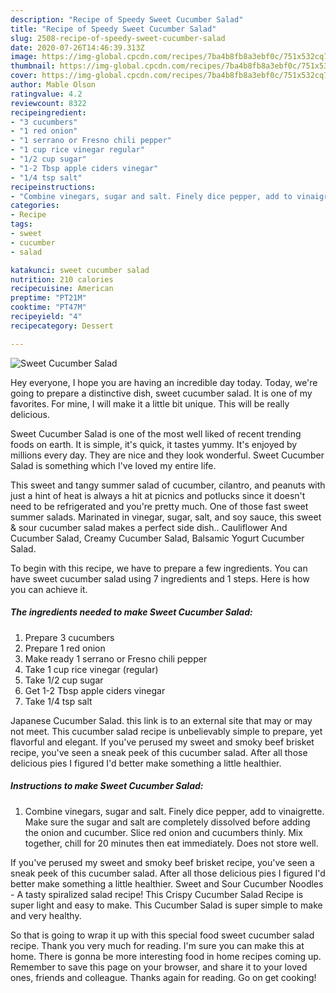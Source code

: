 ```yaml
---
description: "Recipe of Speedy Sweet Cucumber Salad"
title: "Recipe of Speedy Sweet Cucumber Salad"
slug: 2508-recipe-of-speedy-sweet-cucumber-salad
date: 2020-07-26T14:46:39.313Z
image: https://img-global.cpcdn.com/recipes/7ba4b8fb8a3ebf0c/751x532cq70/sweet-cucumber-salad-recipe-main-photo.jpg
thumbnail: https://img-global.cpcdn.com/recipes/7ba4b8fb8a3ebf0c/751x532cq70/sweet-cucumber-salad-recipe-main-photo.jpg
cover: https://img-global.cpcdn.com/recipes/7ba4b8fb8a3ebf0c/751x532cq70/sweet-cucumber-salad-recipe-main-photo.jpg
author: Mable Olson
ratingvalue: 4.2
reviewcount: 8322
recipeingredient:
- "3 cucumbers"
- "1 red onion"
- "1 serrano or Fresno chili pepper"
- "1 cup rice vinegar regular"
- "1/2 cup sugar"
- "1-2 Tbsp apple ciders vinegar"
- "1/4 tsp salt"
recipeinstructions:
- "Combine vinegars, sugar and salt. Finely dice pepper, add to vinaigrette. Make sure the sugar and salt are completely dissolved before adding the onion and cucumber. Slice red onion and cucumbers thinly. Mix together, chill for 20 minutes then eat immediately. Does not store well."
categories:
- Recipe
tags:
- sweet
- cucumber
- salad

katakunci: sweet cucumber salad 
nutrition: 210 calories
recipecuisine: American
preptime: "PT21M"
cooktime: "PT47M"
recipeyield: "4"
recipecategory: Dessert

---
```



![Sweet Cucumber Salad](https://img-global.cpcdn.com/recipes/7ba4b8fb8a3ebf0c/751x532cq70/sweet-cucumber-salad-recipe-main-photo.jpg)

Hey everyone, I hope you are having an incredible day today. Today, we're going to prepare a distinctive dish, sweet cucumber salad. It is one of my favorites. For mine, I will make it a little bit unique. This will be really delicious.

Sweet Cucumber Salad is one of the most well liked of recent trending foods on earth. It is simple, it's quick, it tastes yummy. It's enjoyed by millions every day. They are nice and they look wonderful. Sweet Cucumber Salad is something which I've loved my entire life.

This sweet and tangy summer salad of cucumber, cilantro, and peanuts with just a hint of heat is always a hit at picnics and potlucks since it doesn&#39;t need to be refrigerated and you&#39;re pretty much. One of those fast sweet summer salads. Marinated in vinegar, sugar, salt, and soy sauce, this sweet &amp; sour cucumber salad makes a perfect side dish.. Cauliflower And Cucumber Salad, Creamy Cucumber Salad, Balsamic Yogurt Cucumber Salad.


To begin with this recipe, we have to prepare a few ingredients. You can have sweet cucumber salad using 7 ingredients and 1 steps. Here is how you can achieve it.

<!--inarticleads1-->

##### The ingredients needed to make Sweet Cucumber Salad:

1. Prepare 3 cucumbers
1. Prepare 1 red onion
1. Make ready 1 serrano or Fresno chili pepper
1. Take 1 cup rice vinegar (regular)
1. Take 1/2 cup sugar
1. Get 1-2 Tbsp apple ciders vinegar
1. Take 1/4 tsp salt


Japanese Cucumber Salad. this link is to an external site that may or may not meet. This cucumber salad recipe is unbelievably simple to prepare, yet flavorful and elegant. If you&#39;ve perused my sweet and smoky beef brisket recipe, you&#39;ve seen a sneak peek of this cucumber salad. After all those delicious pies I figured I&#39;d better make something a little healthier. 

<!--inarticleads2-->

##### Instructions to make Sweet Cucumber Salad:

1. Combine vinegars, sugar and salt. Finely dice pepper, add to vinaigrette. Make sure the sugar and salt are completely dissolved before adding the onion and cucumber. Slice red onion and cucumbers thinly. Mix together, chill for 20 minutes then eat immediately. Does not store well.


If you&#39;ve perused my sweet and smoky beef brisket recipe, you&#39;ve seen a sneak peek of this cucumber salad. After all those delicious pies I figured I&#39;d better make something a little healthier. Sweet and Sour Cucumber Noodles - A tasty spiralized salad recipe! This Crispy Cucumber Salad Recipe is super light and easy to make. This Cucumber Salad is super simple to make and very healthy. 

So that is going to wrap it up with this special food sweet cucumber salad recipe. Thank you very much for reading. I'm sure you can make this at home. There is gonna be more interesting food in home recipes coming up. Remember to save this page on your browser, and share it to your loved ones, friends and colleague. Thanks again for reading. Go on get cooking!
